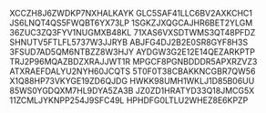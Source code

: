 XCCZH8J6ZWDKP7NXHALKAYK
GLC5SAF41LLC6BV2AXKCHC1
JS6LNQT4QS5FWQBT6YX73LP
1SGKZJXQGCAJHR6BET2YLGM
36ZUC3ZQ3FYV1NUGMXB48KL
71XAS6VXSDTWMS3QT48PFDZ
SHNUTV5FTLFL5737W3JJRYB
ABJFG4DJ2B2E0SR8GYF8H3S
3FSUD7AD5QM6NTBZZ8W3HJY
AYDGW3G2E12E14QEZARKPTP
TRJ2P96MQAZBDZXRAJJWT1R
MPGCF8PGNBDDDR5APXRZVZ3
ATXRAEFDALYU2NYH60JCQTS
5T0F0T38CBAKKNCGBR7QW56
X1Q88HP73VKYGE19ZD6QJDG
HWKK98UMH1WKLJ1D85B06UU
85WS0YGDQXM7HL9DYA5ZA3B
JZ0ZD1HRATYD33Q18JMCG5X
11ZCMLJYKNPP254J9SFC49L
HPHDFG0LTLU2WHEZ8E6KPZP
